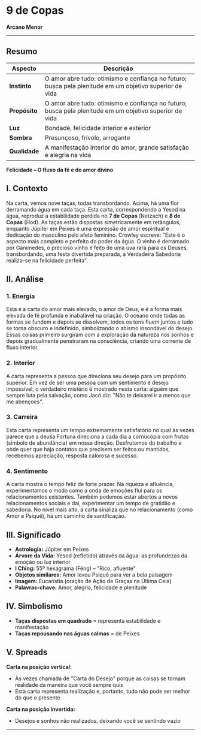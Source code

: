 # 9 de Copas

**Arcano Menor**

---

## **Resumo**

| **Aspecto** | **Descrição** |
|-------------|---------------|
| **Instinto** | O amor abre tudo: otimismo e confiança no futuro; busca pela plenitude em um objetivo superior de vida |
| **Propósito** | O amor abre tudo: otimismo e confiança no futuro; busca pela plenitude em um objetivo superior de vida |
| **Luz** | Bondade, felicidade interior e exterior |
| **Sombra** | Presunçoso, frívolo, arrogante |
| **Qualidade** | A manifestação interior do amor; grande satisfação e alegria na vida |

**Felicidade – O fluxo da fé e do amor divino**

## **I. Contexto**

Na carta, vemos nove taças, todas transbordando. Acima, há uma flor derramando água em cada taça. Esta carta, correspondendo a Yesod na água, reproduz a estabilidade perdida no **7 de Copas** (Netzach) e **8 de Copas** (Hod). As taças estão dispostas simetricamente em retângulos, enquanto Júpiter em Peixes é uma expressão de amor espiritual e dedicação do masculino pelo afeto feminino. Crowley escreve: "Este é o aspecto mais completo e perfeito do poder da água. O vinho é derramado por Ganimedes, o precioso vinho é feito de uma uva rara para os Deuses, transbordando, uma festa divertida preparada, a Verdadeira Sabedoria realiza-se na felicidade perfeita".

## **II. Análise**

### **1. Energia**

Esta é a carta do amor mais elevado, o amor de Deus, e é a forma mais elevada de fé profunda e inabalável na criação. O oceano onde todas as formas se fundem e depois se dissolvem, todos os tons fluem juntos e tudo se torna obscuro e indefinido, simbolizando o abismo insondável do desejo. Essas coisas primeiro surgiram com a exploração da natureza nos sonhos e depois gradualmente penetraram na consciência, criando uma corrente de fluxo interior.

### **2. Interior**

A carta representa a pessoa que direciona seu desejo para um propósito superior. Em vez de ser uma pessoa com um sentimento e desejo impossível, o verdadeiro mistério é mostrado nesta carta: alguém que sempre luta pela salvação, como Jacó diz: "Não te deixarei ir a menos que me abençoes".

### **3. Carreira**

Esta carta representa um tempo extremamente satisfatório no qual às vezes parece que a deusa Fortuna direciona a cada dia a cornucópia com frutas (símbolo de abundância) em nossa direção. Desfrutamos do trabalho e onde quer que haja contatos que precisem ser feitos ou mantidos, recebemos apreciação, resposta calorosa e sucesso.

### **4. Sentimento**

A carta mostra o tempo feliz de forte prazer. Na riqueza e afluência, experimentamos o modo como a onda de emoções flui para os relacionamentos existentes. Também podemos estar abertos a novos relacionamentos sociais e daí, experimentar um tempo de gratidão e sabedoria. No nível mais alto, a carta sinaliza que no relacionamento (como Amor e Psiquê), há um caminho de santificação.

## **III. Significado**

- **Astrologia:** Júpiter em Peixes
- **Árvore da Vida:** Yesod (refletido) através da água: as profundezas da emoção ou luz interior
- **I Ching:** 55º hexagrama (Fēng) – "Rico, afluente"
- **Objetos similares:** Amor levou Psiquê para ver a bela paisagem
- **Imagem:** Eucaristia (oração de Ação de Graças na Última Ceia)
- **Palavras-chave:** Amor, alegria, felicidade e plenitude

## **IV. Simbolismo**

- **Taças dispostas em quadrado** = representa estabilidade e manifestação
- **Taças repousando nas águas calmas** = de Peixes

## **V. Spreads**

**Carta na posição vertical:**

- Às vezes chamada de "Carta do Desejo" porque as coisas se tornam realidade da maneira que você sempre quis
- Esta carta representa realização e, portanto, tudo não pode ser melhor do que o presente

**Carta na posição invertida:**

- Desejos e sonhos não realizados, deixando você se sentindo vazio

---


